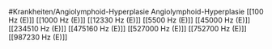 #Krankheiten/Angiolymphoid-Hyperplasie
Angiolymphoid-Hyperplasie
[[100 Hz (E)]]
[[1000 Hz (E)]]
[[12330 Hz (E)]]
[[5500 Hz (E)]]
[[45000 Hz (E)]]
[[234510 Hz (E)]]
[[475160 Hz (E)]]
[[527000 Hz (E)]]
[[752700 Hz (E)]]
[[987230 Hz (E)]]